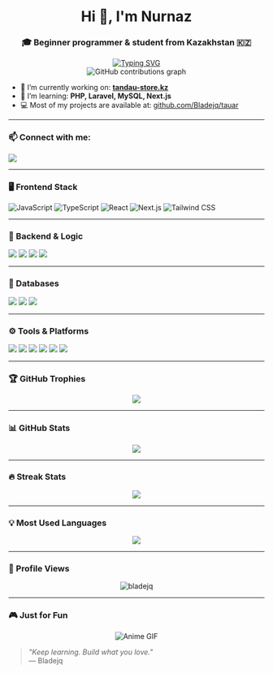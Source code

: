 <h1 align="center">Hi 👋, I'm Nurnaz</h1>
<h3 align="center">🎓 Beginner programmer & student from Kazakhstan 🇰🇿</h3>

<div align="center">
  <a href="https://git.io/typing-svg">
    <img src="https://readme-typing-svg.herokuapp.com?font=Fira+Code&duration=2000&pause=1000&width=435&lines=%D0%9C%D0%B0%D0%BC%D1%8B%D1%80%D0%B4%D1%8B%D2%A3+%D0%B0%D0%B9%D0%BB%D1%8B+%D1%82%D2%AF%D0%BD%D1%96;%D0%9A%D0%B5%D1%83%D0%B4%D0%B5%D0%BC%D0%B5+%D1%81%D1%96%D2%A3%D0%B4%D1%96+%D0%BA%D3%A9%D0%BA+%D1%88%D3%A9%D0%BF%D1%82%D1%96%D2%A3+%D1%82%D2%AF%D1%82%D1%96%D0%BD%D1%96;%D0%91%D0%BE%D0%BB%D1%83+%D0%BA%D0%B5%D1%80%D0%B5%D0%BA+%D0%B5%D0%B4%D1%96+%D0%BC%D0%B5%D0%BD%D1%96%D0%BC%D0%B5%D0%BD+%D0%B1%D1%96%D1%80+%D0%BA%D2%AF%D0%BD%D1%96;%D0%91%D2%B1%D0%BB+%D1%81%D3%99%D1%82;%D0%96%D2%AF%D1%80%D0%B3%D0%B5%D0%BD%D1%96%D0%BC%D0%B4%D0%B5+%D0%B1%D1%96%D1%80+%D0%BA%D2%AF%D0%BB%D1%96%D0%BF;%D0%9A%D2%AF%D0%B9%D0%B4%D1%96%D1%80%D1%96%D0%BF+%D0%B0%D0%BB%D0%BC%D0%B0+%D0%BA%D0%BE%D0%BB%D1%8B%D2%A3%D0%B4%D1%8B;%D0%AB%D1%81%D1%82%D1%8B%D2%9B+%D0%B1%D0%BE%D0%BB%D0%B0%D0%B4%D1%8B+%D0%B6%D2%AF%D1%80%D0%B5%D0%BA+%D2%B1%D0%BC%D1%8B%D1%82%D0%BF%D0%B0%D1%81%D0%B0%D0%BD+%D0%B6%D0%BE%D0%BB%D1%8B%D2%A3%D0%B4%D1%8B;%D0%90%D0%B9%D0%BD%D0%B0%D0%BB%D0%B0%D2%A3+%D0%B7%D2%B1%D0%BB%D1%8B%D0%BC%D0%B4%D1%8B;%D0%91%D1%96%D1%80%D0%B0%D2%9B+%D0%BA%D3%A9%D1%80%D1%81%D0%B5%D1%82%D0%BF%D0%B5+%D0%B6%D2%AF%D0%B7%D1%96%D2%A3%D0%B4%D1%96+%D0%BC%D2%B1%D2%A3%D0%B4%D1%8B;%D0%91%D1%96%D0%BB%D1%96%D0%BA%D1%82%D1%96+%D0%B1%D1%96%D1%80%D0%B4%D1%96%2C+%D0%B1%D1%96%D0%BB%D1%96%D0%BC%D0%B4%D1%96+%D0%BC%D1%8B%D2%A3%D0%B4%D1%8B+%D1%82%D0%B5%D0%BA+%D1%81%D0%B5%D0%BD;%D0%A1%D3%A9%D0%B7%D0%B4%D0%B5%D1%80%D1%96%D0%BC%D0%B5+%D0%BC%D0%B5%D0%BD%D1%96%D2%A3;%D0%9C%D0%B5%D0%BD+%D1%81%D0%B5%D0%BD%D1%96+%D0%B0%D0%BB%D0%B4%D0%B0%D0%BC%D0%B0%D0%B9%D0%BC%D1%8B%D0%BD;%D0%91%D2%B1%D0%BB+%D2%93%D0%B0%D0%B6%D0%B0%D0%B9%D1%8B%D0%BF+%D3%99%D0%BB%D0%B5%D0%BC%D0%BD%D1%96%D2%A3;%D3%A8%D0%BB%D0%B5%D2%A3%D1%96+%D1%82%D0%BE%D2%9B%D1%82%D0%B0%D0%BC%D0%B0%D0%B9%D0%B4%D1%8B;%D2%9A%D0%B0%D1%80%D0%B0+%D0%BA%D3%A9%D0%B7%D0%B4%D0%B5%D1%80%D1%96%D0%BC%D0%B5+%D2%9B%D0%B0%D1%80%D0%B0;%D0%A1%D3%A9%D0%B7%D0%B4%D0%B5%D1%80%D1%96%D0%BC%D0%B4%D1%96+%D1%82%D1%8B%D2%A3%D0%B4%D0%B0%D1%88%D1%8B;%D0%A1%D0%B5%D0%BD%D1%96%D2%A3+%D0%B6%D0%B0%D0%BB%D2%93%D1%8B%D0%B7+%D0%B0%D0%BD%D0%B0%D1%88%D1%8B%D2%A3;%D0%9A%D3%A9%D1%80%D1%96%D0%BF+%D1%81%D0%B5%D0%BD%D1%96+%D1%82%D0%BE%D0%BB%D2%93%D0%B0%D0%B9%D0%B4%D1%8B" alt="Typing SVG" />
  </a>
</div>


<div align="center">
  <img src="https://i.imgur.com/WQXB665.gif" alt="GitHub contributions graph" />
</div>



- 🔭 I’m currently working on: **[tandau-store.kz](https://tandau-store.kz)**
- 🌱 I’m learning: **PHP, Laravel, MySQL, Next.js**
- 💻 Most of my projects are available at: [github.com/Bladejq/tauar](https://github.com/Bladejq/tauar)

---

### 📫 Connect with me:

<p>
  <a href="https://instagram.com/nurn4z3" target="blank"><img src="https://img.shields.io/badge/@nurn4z3-E4405F?style=for-the-badge&logo=Instagram&logoColor=white" /></a>
</p>

---

### 🖥️ Frontend Stack

<p align="left">
  <img src="https://img.shields.io/badge/JAVASCRIPT-F7DF1E?style=for-the-badge&logo=javascript&logoColor=000" alt="JavaScript"/>
  <img src="https://img.shields.io/badge/TYPESCRIPT-3178C6?style=for-the-badge&logo=typescript&logoColor=fff" alt="TypeScript"/>
  <img src="https://img.shields.io/badge/REACT-20232A?style=for-the-badge&logo=react&logoColor=61DAFB" alt="React"/>
  <img src="https://img.shields.io/badge/NEXT.JS-000000?style=for-the-badge&logo=nextdotjs&logoColor=white" alt="Next.js"/>
  <img src="https://img.shields.io/badge/TAILWINDCSS-38B2AC?style=for-the-badge&logo=tailwind-css&logoColor=white" alt="Tailwind CSS"/>
</p>


---

### 🧠 Backend & Logic

<p>
  <img src="https://img.shields.io/badge/PHP-777BB4?style=for-the-badge&logo=php&logoColor=white" />
  <img src="https://img.shields.io/badge/Laravel-F55247?style=for-the-badge&logo=laravel&logoColor=white" />
  <img src="https://img.shields.io/badge/Node.js-339933?style=for-the-badge&logo=nodedotjs&logoColor=white" />
  <img src="https://img.shields.io/badge/Python-3776AB?style=for-the-badge&logo=python&logoColor=white" />
</p>

---

### 💾 Databases

<p>
  <img src="https://img.shields.io/badge/MySQL-005C84?style=for-the-badge&logo=mysql&logoColor=white" />
  <img src="https://img.shields.io/badge/PostgreSQL-316192?style=for-the-badge&logo=postgresql&logoColor=white" />
  <img src="https://img.shields.io/badge/MongoDB-4EA94B?style=for-the-badge&logo=mongodb&logoColor=white" />
</p>

---

### ⚙️ Tools & Platforms

<p>
  <img src="https://img.shields.io/badge/Figma-F24E1E?style=for-the-badge&logo=figma&logoColor=white" />
  <img src="https://img.shields.io/badge/Photoshop-31A8FF?style=for-the-badge&logo=adobe-photoshop&logoColor=white" />
  <img src="https://img.shields.io/badge/Windows-0078D6?style=for-the-badge&logo=windows&logoColor=white" />
  <img src="https://img.shields.io/badge/VSCODE-007ACC?style=for-the-badge&logo=visual-studio-code&logoColor=white" />
  <img src="https://img.shields.io/badge/Git-F05032?style=for-the-badge&logo=git&logoColor=white" />
  <img src="https://img.shields.io/badge/GitHub-181717?style=for-the-badge&logo=github&logoColor=white" />
</p>

---

### 🏆 GitHub Trophies

<p align="center">
  <img src="https://github-profile-trophy.vercel.app/?username=bladejq&theme=onedark&no-frame=true&title=MultiLanguage,Commit,Repositories,Stars" />
</p>

---

### 📊 GitHub Stats

<p align="center">
  <img src="https://github-readme-stats.vercel.app/api?username=bladejq&show_icons=true&theme=radical" />
</p>

---

### 🔥 Streak Stats

<p align="center">
  <img src="https://streak-stats.demolab.com?user=bladejq&theme=radical&border_radius=5" />
</p>

---

### 💡 Most Used Languages

<p align="center">
  <img src="https://github-readme-stats.vercel.app/api/top-langs/?username=bladejq&layout=compact&theme=radical" />
</p>

---

### 🎯 Profile Views

<p align="center">
  <img src="https://komarev.com/ghpvc/?username=bladejq&label=Profile%20views&color=0e75b6&style=flat" alt="bladejq" />
</p>

---

### 🎮 Just for Fun

<p align="center">
  <img src="https://64.media.tumblr.com/6eaec266915d0c501cadcd3fb061d764/tumblr_myvmvknNDk1shsw9po1_r1_500.gif" alt="Anime GIF" />
</p>


> _"Keep learning. Build what you love."_  
> — Bladejq
